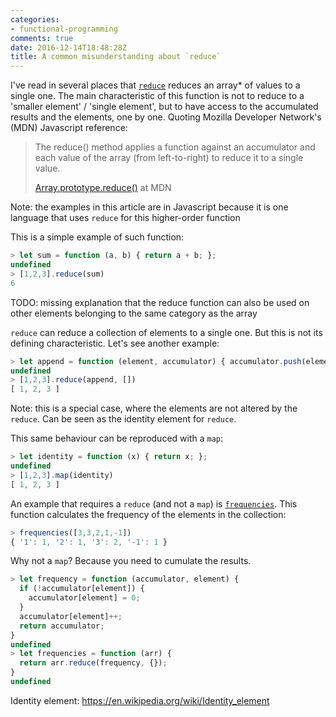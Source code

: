 ```yaml
---
categories:
- functional-programming
comments: true
date: 2016-12-14T18:48:28Z
title: A common misunderstanding about `reduce`
---
```


I've read in several places that [`reduce`][mdn-reduce] reduces an array\* of values to a single one. The main characteristic of this function is not to reduce to a 'smaller element' / 'single element', but to have access to the accumulated results and the elements, one by one. Quoting Mozilla Developer Network's (MDN) Javascript reference:

> The reduce() method applies a function against an accumulator and each value of the array (from left-to-right) to reduce it to a single value.
>
> [Array.prototype.reduce()][mdn-reduce] at MDN

Note: the examples in this article are in Javascript because it is one language that uses `reduce` for this higher-order function

This is a simple example of such function:

```javascript
> let sum = function (a, b) { return a + b; };
undefined
> [1,2,3].reduce(sum)
6
```

TODO: missing explanation that the reduce function can also be used on other elements belonging to the same category as the array

`reduce` can reduce a collection of elements to a single one. But this is not its defining characteristic. Let's see another example:

```javascript
> let append = function (element, accumulator) { accumulator.push(element); return accumulator };
undefined
> [1,2,3].reduce(append, [])
[ 1, 2, 3 ]
```

Note: this is a special case, where the elements are not altered by the `reduce`. Can be seen as the identity element for `reduce`.

This same behaviour can be reproduced with a `map`:

```javascript
> let identity = function (x) { return x; };
undefined
> [1,2,3].map(identity)
[ 1, 2, 3 ]
```

An example that requires a `reduce` (and not a `map`) is [`frequencies`][cljdoc-frequencies]. This function calculates the frequency of the elements in the collection:

```javascript
> frequencies([3,3,2,1,-1])
{ '1': 1, '2': 1, '3': 2, '-1': 1 }
```

Why not a `map`? Because you need to cumulate the results.

```javascript
> let frequency = function (accumulator, element) { 
  if (!accumulator[element]) {
    accumulator[element] = 0;
  } 
  accumulator[element]++;
  return accumulator; 
} 
undefined
> let frequencies = function (arr) {
  return arr.reduce(frequency, {});
}
undefined
```

[mdn-reduce]: https://developer.mozilla.org/en/docs/Web/JavaScript/Reference/Global_Objects/Array/reduce
[cljdoc-frequencies]: https://clojuredocs.org/clojure.core/frequencies

Identity element: https://en.wikipedia.org/wiki/Identity_element

